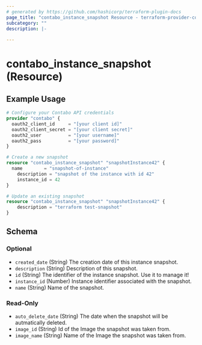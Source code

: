 ```yaml
---
# generated by https://github.com/hashicorp/terraform-plugin-docs
page_title: "contabo_instance_snapshot Resource - terraform-provider-contabo-sdkv2"
subcategory: ""
description: |-
  
---
```


# contabo_instance_snapshot (Resource)



## Example Usage

```terraform
# Configure your Contabo API credentials
provider "contabo" {
  oauth2_client_id     = "[your client id]"
  oauth2_client_secret = "[your client secret]"
  oauth2_user          = "[your username]"
  oauth2_pass          = "[your password]"
}

# Create a new snapshot
resource "contabo_instance_snapshot" "snapshotInstance42" {
  name        = "snapshot-of-instance"
	description = "snapshot of the instance with id 42"
	instance_id = 42
}

# Update an existing snapshot
resource "contabo_instance_snapshot" "snapshotInstance42" {
	description = "terraform test-snapshot"
}
```

<!-- schema generated by tfplugindocs -->
## Schema

### Optional

- `created_date` (String) The creation date of this instance snapshot.
- `description` (String) Description of this snapshot.
- `id` (String) The identifier of the instance snapshot. Use it to manage it!
- `instance_id` (Number) Instance identifier associated with the snapshot.
- `name` (String) Name of the snapshot.

### Read-Only

- `auto_delete_date` (String) The date when the snapshot will be autmatically deleted.
- `image_id` (String) Id of the Image the snapshot was taken from.
- `image_name` (String) Name of the Image the snapshot was taken from.


